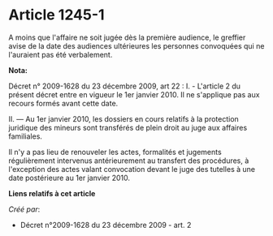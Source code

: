 # Article 1245-1

A moins que l'affaire ne soit jugée dès la première audience, le greffier avise de la date des audiences ultérieures les
personnes convoquées qui ne l'auraient pas été verbalement.

**Nota:**

Décret n° 2009-1628 du 23 décembre 2009, art 22 : I. - L'article 2 du présent décret entre en vigueur le 1er janvier 2010. Il
ne s'applique pas aux recours formés avant cette date.

II. ― Au 1er janvier 2010, les dossiers en cours relatifs à la protection juridique des mineurs sont transférés de plein
droit au juge aux affaires familiales.

Il n'y a pas lieu de renouveler les actes, formalités et jugements régulièrement intervenus antérieurement au transfert des
procédures, à l'exception des actes valant convocation devant le juge des tutelles à une date postérieure au 1er janvier
2010.

**Liens relatifs à cet article**

_Créé par_:

  - Décret n°2009-1628 du 23 décembre 2009 - art. 2
